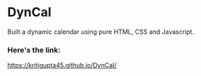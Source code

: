 # DynCal
Built a dynamic calendar using pure HTML, CSS and Javascript.
### Here's the link:
https://kritigupta45.github.io/DynCal/
